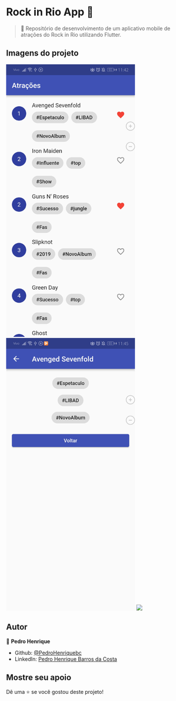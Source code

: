 
# Rock in Rio App 📱

> 🤘 Repositório de desenvolvimento de um aplicativo mobile de atrações do Rock in Rio utilizando Flutter.

## Imagens do projeto
<p float="left">
  <img src='./lib/assets/Screenshot_20231022_234242_com.example.rockinrioapp.jpg' width=350>
  <img src='./lib/assets/Screenshot_20231022_234535_com.example.rockinrioapp.jpg' width=350>
  <img src='.lib/assets/VID_20231022_234515.gif' width=350>
</p>


## Autor
👤 **Pedro Henrique**
* Github: [@PedroHenriquebc](https://github.com/PedroHenriquebc)
* LinkedIn: [Pedro Henrique Barros da Costa](https://www.linkedin.com/in/pedro-henriquebc/)

## Mostre seu apoio

Dê uma ⭐️ se você gostou deste projeto!

